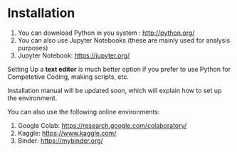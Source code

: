 # Installation

1. You can download Python in you system : http://python.org/
2. You can also use Jupyter Notebooks (these are mainly used for analysis purposes)
3. Jupyter Notebook: https://jupyter.org/

Setting Up a **text editor** is much better option if you prefer to use Python for Competetive Coding, making scripts, etc.

Installation manual will be updated soon, which will explain how to set up the environment.

You can also use the following online environments:
1. Google Colab: https://research.google.com/colaboratory/
2. Kaggle: https://www.kaggle.com/
3. Binder: https://mybinder.org/
